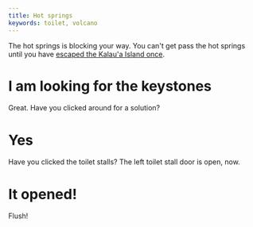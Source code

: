 ```yaml
---
title: Hot springs
keywords: toilet, volcano
---
```


The hot springs is blocking your way. You can't get pass the hot springs until you have [escaped the Kalau'a Island once](/02-kalaua/index.md).

# I am looking for the keystones
Great. Have you clicked around for a solution?

# Yes
Have you clicked the toilet stalls? The left toilet stall door is open, now.

# It opened!
Flush!
